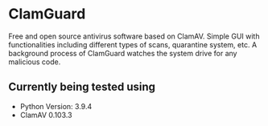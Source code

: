# ClamGuard
Free and open source antivirus software based on ClamAV.
Simple GUI with functionalities including different types of scans, quarantine system, etc.
A background process of ClamGuard watches the system drive for any malicious code.  

## Currently being tested using
- Python Version: 3.9.4
- ClamAV 0.103.3
